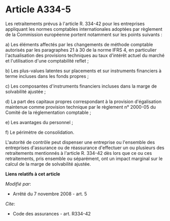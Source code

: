 # Article A334-5

Les retraitements prévus à l'article R. 334-42 pour les entreprises appliquant les normes comptables internationales adoptées
par règlement de la Commission européenne portent notamment sur les points suivants : 

a) Les éléments affectés par les changements de méthode comptable autorisés par les paragraphes 21 à 30 de la norme IFRS 4,
en particulier l'actualisation des provisions techniques au taux d'intérêt actuel du marché et l'utilisation d'une
comptabilité reflet ; 

b) Les plus-values latentes sur placements et sur instruments financiers à terme incluses dans les fonds propres ; 

c) Les composantes d'instruments financiers incluses dans la marge de solvabilité ajustée ; 

d) La part des capitaux propres correspondant à la provision d'égalisation maintenue comme provision technique par le
règlement n° 2000-05 du Comité de la réglementation comptable ; 

e) Les avantages du personnel ; 

f) Le périmètre de consolidation.

L'autorité de contrôle peut dispenser une entreprise ou l'ensemble des entreprises d'assurance ou de réassurance d'effectuer
un ou plusieurs des retraitements mentionnés à l'article R. 334-42 dès lors que ce ou ces retraitements, pris ensemble ou
séparément, ont un impact marginal sur le calcul de la marge de solvabilité ajustée.

**Liens relatifs à cet article**

_Modifié par_:

  - Arrêté du 7 novembre 2008 - art. 5

_Cite_:

  - Code des assurances - art. R334-42
